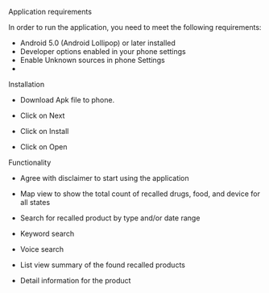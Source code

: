 Application requirements

In order to run the application,  you need to meet the following requirements:

-	Android 5.0 (Android Lollipop) or later installed
-	Developer options enabled in your phone settings
-	Enable Unknown sources in phone Settings
-	

Installation

-	Download Apk file to phone.
-	Click on Next
 

-	Click on Install
  

-	Click on Open
 



 









Functionality


- Agree with disclaimer to start using the application

 


- Map view to show the total count of recalled drugs, food, and device for all states

 





- Search for recalled product by type and/or date range

 
-  Keyword search

 




















-	Voice search

      





















-	List view summary of the found recalled products

 




- Detail information for the product

